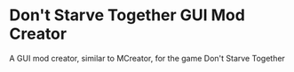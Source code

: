 # Don't Starve Together GUI Mod Creator
A GUI mod creator, similar to MCreator, for the game Don't Starve Together

